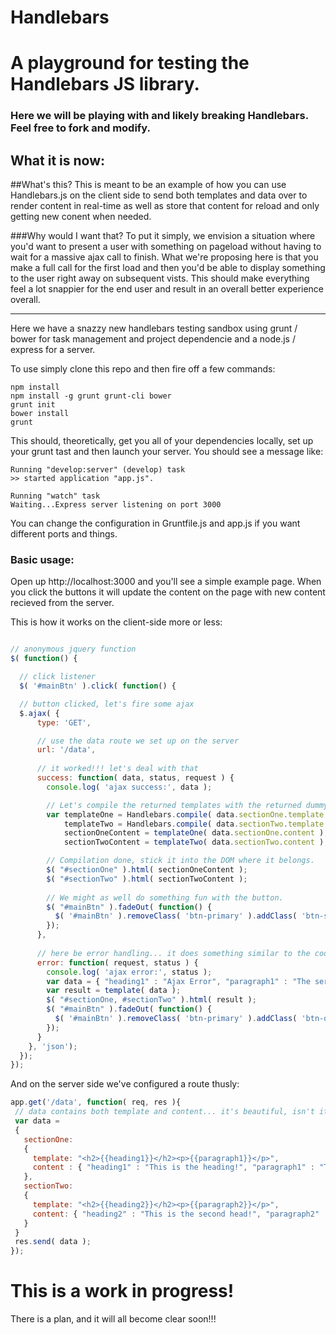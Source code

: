 Handlebars
==========

# A playground for testing the Handlebars JS library.

### Here we will be playing with and likely breaking Handlebars.  Feel free to fork and modify.

## What it is now:

##What's this?
This is meant to be an example of how you can use Handlebars.js on the client side to send both templates and data over to render content in real-time as well as store that content for reload and only getting new conent when needed.

###Why would I want that?
To put it simply, we envision a situation where you'd want to present a user with something on pageload without having to wait for a massive ajax call to finish. What we're proposing here is that you make a full call for the first load and then you'd be able to display something to the user right away on subsequent vists. This should make everything feel a lot snappier for the end user and result in an overall better experience overall.

---

Here we have a snazzy new handlebars testing sandbox using grunt / bower for task management and project dependencie and a node.js / express for a server.

To use simply clone this repo and then fire off a few commands:

```
npm install
npm install -g grunt grunt-cli bower
grunt init
bower install
grunt
```

This should, theoretically, get you all of your dependencies locally, set up your grunt tast and then launch your server. You should see a message like: 

```
Running "develop:server" (develop) task
>> started application "app.js".

Running "watch" task
Waiting...Express server listening on port 3000
```

You can change the configuration in Gruntfile.js and app.js if you want different ports and things. 


### Basic usage:


Open up http://localhost:3000 and you'll see a simple example page. When you click the buttons it will update the content on the page with new content recieved from the server. 

This is how it works on the client-side more or less:

```javascript

// anonymous jquery function
$( function() {

  // click listener
  $( '#mainBtn' ).click( function() {

  // button clicked, let's fire some ajax
  $.ajax( {
      type: 'GET', 

      // use the data route we set up on the server
      url: '/data',
      
      // it worked!!! let's deal with that
      success: function( data, status, request ) {
        console.log( 'ajax success:', data );

        // Let's compile the returned templates with the returned dummy data
        var templateOne = Handlebars.compile( data.sectionOne.template ),
            templateTwo = Handlebars.compile( data.sectionTwo.template ),
            sectionOneContent = templateOne( data.sectionOne.content ),
            sectionTwoContent = templateTwo( data.sectionTwo.content );

        // Compilation done, stick it into the DOM where it belongs.
        $( "#sectionOne" ).html( sectionOneContent );
        $( "#sectionTwo" ).html( sectionTwoContent );
        
        // We might as well do something fun with the button.
        $( "#mainBtn" ).fadeOut( function() {
          $( '#mainBtn' ).removeClass( 'btn-primary' ).addClass( 'btn-success' ).html( 'Gone!' ).fadeIn();
        });
      },
      
      // here be error handling... it does something similar to the code above, except that it's more error-y
      error: function( request, status ) {
        console.log( 'ajax error:', status );
        var data = { "heading1" : "Ajax Error", "paragraph1" : "The server respoonse is: " + status };
        var result = template( data );
        $( "#sectionOne, #sectionTwo" ).html( result );
        $( "#mainBtn" ).fadeOut( function() {
          $( '#mainBtn' ).removeClass( 'btn-primary' ).addClass( 'btn-danger' ).html( 'Error!' ).fadeIn();
        });
      }
    }, 'json');
  });
});

```
 And on the server side we've configured a route thusly:

 ```javascript
app.get('/data', function( req, res ){
  // data contains both template and content... it's beautiful, isn't it? elegant.
  var data = 
  { 
    sectionOne: 
    {
      template: "<h2>{{heading1}}</h2><p>{{paragraph1}}</p>",
      content : { "heading1" : "This is the heading!", "paragraph1" : "This is a bunch of content." }
    },
    sectionTwo: 
    {
      template: "<h2>{{heading2}}</h2><p>{{paragraph2}}</p>",
      content: { "heading2" : "This is the second head!", "paragraph2" : "This is a bunch more content. So dynamic and so snazzy!" }
    }
  }
  res.send( data );
});
```

# This is a work in progress!
There is a plan, and it will all become clear soon!!!



